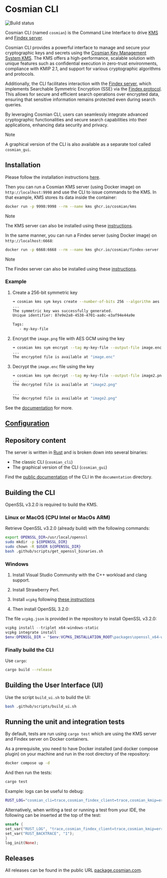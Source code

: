 # Cosmian CLI

![Build status](https://github.com/Cosmian/client/actions/workflows/main_release.yml/badge.svg?branch=main)

Cosmian CLI (named `cosmian`) is the Command Line Interface to drive [KMS](https://github.com/Cosmian/kms) and [Findex server](https://github.com/Cosmian/findex-server).

Cosmian CLI provides a powerful interface to manage and secure your cryptographic keys and secrets using the [Cosmian Key Management System KMS](https://github.com/Cosmian/kms).
The KMS offers a high-performance, scalable solution with unique features such as confidential execution in zero-trust environments, compliance with KMIP 2.1, and support for various cryptographic algorithms and protocols.

Additionally, the CLI facilitates interaction with the [Findex server](https://github.com/Cosmian/findex-server), which implements Searchable Symmetric Encryption (SSE) via the [Findex protocol](https://github.com/Cosmian/findex). This allows for secure and efficient search operations over encrypted data, ensuring that sensitive information remains protected even during search queries.

By leveraging Cosmian CLI, users can seamlessly integrate advanced cryptographic functionalities and secure search capabilities into their applications, enhancing data security and privacy.

> [!NOTE]
> A graphical version of the CLI is also available as a separate tool called `cosmian_gui`.

## Installation

Please follow the installation instructions [here](./documentation/docs/installation.md).

Then you can run a Cosmian KMS server (using Docker image) on `http://localhost:9998` and use the CLI to issue commands to the KMS.
In that example, KMS stores its data inside the container:

```sh
docker run -p 9998:9998 --rm --name kms ghcr.io/cosmian/kms
```

> [!NOTE]
> The KMS server can also be installed using these [instructions](https://docs.cosmian.com/key_management_system/single_server_mode/#quick-start).

In the same manner, you can run a Findex server (using Docker image) on `http://localhost:6668`:

```sh
docker run -p 6668:6668 --rm --name kms ghcr.io/cosmian/findex-server
```

> [!NOTE]
> The Findex server can also be installed using these [instructions](./documentation/docs/installation.md).

### Example

1. Create a 256-bit symmetric key

   ```sh
   ➜ cosmian kms sym keys create --number-of-bits 256 --algorithm aes --tag my-key-file
   ...
   The symmetric key was successfully generated.
   Unique identifier: 87e9e2a8-4538-4701-aa8c-e3af94e44a9e

   Tags:
      - my-key-file
   ```

2. Encrypt the `image.png` file with AES GCM using the key

   ```sh
   ➜ cosmian kms sym encrypt --tag my-key-file --output-file image.enc image.png
   ...
   The encrypted file is available at "image.enc"
   ```

3. Decrypt the `image.enc` file using the key

   ```sh
   ➜ cosmian kms sym decrypt --tag my-key-file --output-file image2.png image.enc
   ...
   The decrypted file is available at "image2.png"

   ...
   The decrypted file is available at "image2.png"
   ```

See the [documentation](https://docs.cosmian.com/key_management_system/) for more.

## [Configuration](./documentation/docs/configuration.md)

## Repository content

The server is written in [Rust](https://www.rust-lang.org/) and is broken down into several
binaries:

- The classic CLI (`cosmian_cli`)
- The graphical version of the CLI (`cosmian_gui`)

Find the [public documentation](https://docs.cosmian.com/cosmian_cli/) of the CLI in the `documentation`
directory.

## Building the CLI

OpenSSL v3.2.0 is required to build the KMS.

### Linux or MacOS (CPU Intel or MacOs ARM)

Retrieve OpenSSL v3.2.0 (already build) with the following commands:

```sh
export OPENSSL_DIR=/usr/local/openssl
sudo mkdir -p ${OPENSSL_DIR}
sudo chown -R $USER ${OPENSSL_DIR}
bash .github/scripts/get_openssl_binaries.sh
```

### Windows

1. Install Visual Studio Community with the C++ workload and clang support.
2. Install Strawberry Perl.
3. Install `vcpkg` following
   [these instructions](https://github.com/Microsoft/vcpkg#quick-start-windows)

4. Then install OpenSSL 3.2.0:

The file `vcpkg.json` is provided in the repository to install OpenSSL v3.2.0:

```powershell
vcpkg install --triplet x64-windows-static
vcpkg integrate install
$env:OPENSSL_DIR = "$env:VCPKG_INSTALLATION_ROOT\packages\openssl_x64-windows-static"
```

### Finally build the CLI

Use `cargo`:

```sh
cargo build --release
```

## Building the User Interface (UI)

Use the script `build_ui.sh` to build the UI:

```sh
bash .github/scripts/build_ui.sh
```

## Running the unit and integration tests

By default, tests are run using `cargo test` which are using the KMS server and Findex server on Docker containers.

As a prerequisite, you need to have Docker installed (and docker compose plugin) on your machine and run in the root directory of the repository:

```sh
docker compose up -d
```

And then run the tests:

```sh
cargo test
```

Example: logs can be useful to debug:

```sh
RUST_LOG="cosmian_cli=trace,cosmian_findex_client=trace,cosmian_kmip=error,cosmian_kms_rest_client=info" cargo test
````

Alternatively, when writing a test or running a test from your IDE, the following can be inserted
at the top of the test:

```rust
unsafe {
set_var("RUST_LOG", "trace,cosmian_findex_client=trace,cosmian_kmip=error,cosmian_kms_rest_client=info");
set_var("RUST_BACKTRACE", "1");
}
log_init(None);
```

## Releases

All releases can be found in the public URL [package.cosmian.com](https://package.cosmian.com/cli/).
